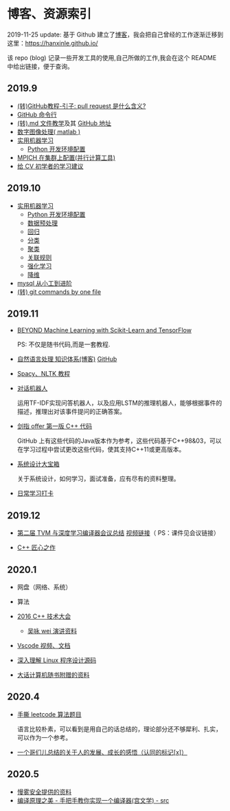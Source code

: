 # 博客、资源索引


2019-11-25 update: 基于 Github 建立了[博客](https://hanxinle.github.io/)，我会把自己曾经的工作逐渐迁移到这里：https://hanxinle.github.io/


该 repo (blog) 记录一些开发工具的使用,自己所做的工作,我会在这个 README 中给出链接，便于查询。

## 2019.9
* [(转)GitHub教程-引子: pull request 是什么含义?](post/what_is_pull_request.md)
* [GitHub 命令行](post/github_commands.md)
* [(转).md 文件教学](https://blog.csdn.net/kaitiren/article/details/38513715)及其 [GitHub 地址](https://github.com/guodongxiaren/README)
* [数字图像处理( matlab )](https://github.com/hanxinle/matlab_image_processing)
* [实用机器学习](https://github.com/hanxinle/practical_machine_learning)
  * [Python 开发环境配置](https://github.com/hanxinle/practical_machine_learning/blob/master/0_Get_Start/start_with_python.md)
* [MPICH 在集群上配置(并行计算工具)](https://www.cnblogs.com/hanxinle/p/7688753.html)
* [给 CV 初学者的学习建议](post/live_record_advice_for_cv_beginner.md)


## 2019.10

* [实用机器学习](https://github.com/hanxinle/practical_machine_learning)
  * [Python 开发环境配置](https://github.com/hanxinle/practical_machine_learning/blob/master/0_Get_Start/start_with_python.md)
  * [数据预处理](https://github.com/hanxinle/practical_machine_learning/tree/master/1_Data_Processing)
  * [回归](https://gihub.com/hanxinle/practical_machine_learning/tree/master/2_Regression)
  * [分类](https://github.com/hanxinle/practical_machine_learning/tree/master/3_Classification)
  * [聚类](https://github.com/hanxinle/practical_machine_learning/tree/master/4_Clustering)
  * [关联规则](https://github.com/hanxinle/practical_machine_learning/tree/master/5_Apriori)
  * [强化学习](https://github.com/hanxinle/practical_machine_learning/tree/master/6_Reinforcement%20Learning)
  * [降维](https://github.com/hanxinle/practical_machine_learning/tree/master/7_Dimensionality%20Reduction)
* [mysql 从小工到进阶](https://github.com/hanxinle/sql)
* [(转) git commands by one file ](https://github.com/hanxinle/blog/blob/master/articles/git_examples.sh)


## 2019.11

* [BEYOND Machine Learning with Scikit-Learn and TensorFlow](https://github.com/ageron/handson-ml)
   
   PS: 不仅是随书代码,而是一套教程.
* [自然语言处理 知识体系(博客)](https://www.cnblogs.com/hanxinle/p/11864806.html) [GitHub](https://github.com/hanxinle/nlp/blob/master/nlp_start.md)
* [Spacy、NLTK 教程](https://github.com/hanxinle/nlp/tree/master/Spacy_NLTK)
* [对话机器人](https://github.com/hanxinle/nlp/tree/master/chatbot_)
  
  运用TF-IDF实现问答机器人，以及应用LSTM的推理机器人，能够根据事件的描述，推理出对该事件提问的正确答案。
* [剑指 offer 第一版 C++ 代码](https://github.com/hanxinle/job_interview_logs/tree/master/InterviewQuestions)

  GitHub 上有这些代码的Java版本作为参考，这些代码基于C++98&03，可以在学习过程中尝试更改这些代码，使其支持C++11或更高版本。
* [系统设计大宝箱](https://github.com/donnemartin/system-design-primer#system-design-interview-questions-with-solutions)

  关于系统设计，如何学习，面试准备，应有尽有的资料整理。

* [日常学习打卡](post/every_day_works.md)

## 2019.12 
* [第二届 TVM 与深度学习编译器会议总结](https://sampl.cs.washington.edu/tvmconf/)
[视频链接](https://www.youtube.com/watch?v=npqO0hVXZwU&feature=youtu.be&list=PLTPQEx-31JXjA2ZmvYT5s0RqDXFXTSjyL&t=3542)（ PS：课件见会议链接）

* [C++ 匠心之作](https://github.com/hanxinle/Cpp-0-1-Resource)

## 2020.1

* 网盘（网络、系统）

* 算法

* [2016 C++ 技术大会](http://boolan.com/lecture/cpp2016)
   * [吴咏 wei 演讲资料](https://github.com/adah1972/cpp_conf_china_2016)

* [Vscode 视频、文档](https://code.visualstudio.com/docs/getstarted/introvideos)

* [深入理解 Linux 程序设计源码](https://github.com/hanxinle/understanding-unix-linux-programming)

* [大话计算机随书附赠的资料](https://github.com/hanxinle/bigtalk_about_computer)

## 2020.4

* [手撕 leetcode 算法题目](https://github.com/labuladong/fucking-algorithm)

  语言比较朴素，可以看到是用自己的话总结的，理论部分还不够犀利、扎实，可以作为一个参考。

* [一个哥们儿总结的关于人的发展、成长的感悟（认同的标记[x]）](post/life_rules_from_other_guy.md)

## 2020.5

* [慢雾安全提供的资料](https://github.com/slowmist)
* [编译原理之美 - 手把手教你实现一个编译器(宫文学) - src](https://github.com/RichardGong/PlayWithCompiler)